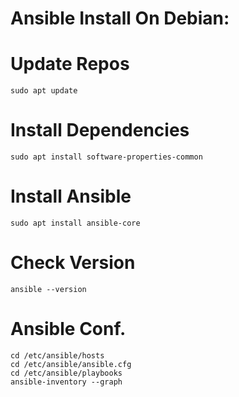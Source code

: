 # Ansible Install On Debian:

# Update Repos
```
sudo apt update
```
# Install Dependencies
```
sudo apt install software-properties-common
```
# Install Ansible
```
sudo apt install ansible-core
```
# Check Version
```
ansible --version
```
# Ansible Conf.
```
cd /etc/ansible/hosts
cd /etc/ansible/ansible.cfg
cd /etc/ansible/playbooks
ansible-inventory --graph
```
